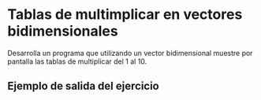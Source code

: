 # Tablas de multimplicar en vectores bidimensionales

Desarrolla un programa que utilizando un vector bidimensional muestre por pantalla las tablas de multiplicar del 1 al 10.

## Ejemplo de salida del ejercicio

